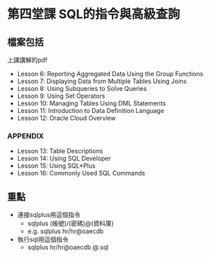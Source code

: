# 第四堂課 SQL的指令與高級查詢

檔案包括
---
上課講解的pdf
- Lesson 6: Reporting Aggregated Data Using the Group Functions
- Lesson 7: Displaying Data from Multiple Tables Using Joins
- Lesson 8: Using Subqueries to Solve Queries
- Lesson 9: Using Set Operators
- Lesson 10: Managing Tables Using DML Statements
- Lesson 11: Introduction to Data Definition Language
- Lesson 12: Oracle Cloud Overview
### APPENDIX
- Lesson 13: Table Descriptions
- Lesson 14: Using SQL Developer
- Lesson 15: Using SQL*Plus
- Lesson 16: Commonly Used SQL Commands

重點
---
- 連接sqlplus用這個指令
	- sqlplus (帳號)/(密碼)@(資料庫)
	- e.g. sqlplus hr/hr@oaecdb
- 執行sql用這個指令
	- sqlplus hr/hr@oaecdb @.sql
